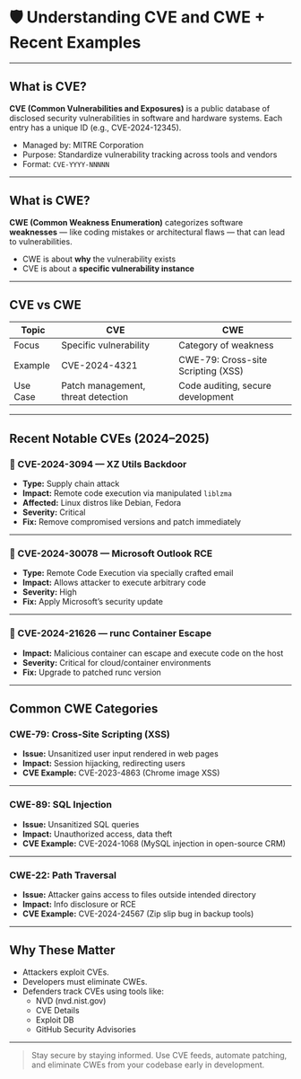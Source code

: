 
# 🛡️ Understanding CVE and CWE + Recent Examples

---

## What is CVE?

**CVE (Common Vulnerabilities and Exposures)** is a public database of disclosed security vulnerabilities in software and hardware systems. Each entry has a unique ID (e.g., CVE-2024-12345).

- Managed by: MITRE Corporation
- Purpose: Standardize vulnerability tracking across tools and vendors
- Format: `CVE-YYYY-NNNNN`

---

## What is CWE?

**CWE (Common Weakness Enumeration)** categorizes software **weaknesses** — like coding mistakes or architectural flaws — that can lead to vulnerabilities.

- CWE is about **why** the vulnerability exists
- CVE is about a **specific vulnerability instance**

---

## CVE vs CWE

| Topic | CVE | CWE |
|-------|-----|-----|
| Focus | Specific vulnerability | Category of weakness |
| Example | CVE-2024-4321 | CWE-79: Cross-site Scripting (XSS) |
| Use Case | Patch management, threat detection | Code auditing, secure development |

---

## Recent Notable CVEs (2024–2025)

### 🔹 CVE-2024-3094 — XZ Utils Backdoor
- **Type:** Supply chain attack
- **Impact:** Remote code execution via manipulated `liblzma`
- **Affected:** Linux distros like Debian, Fedora
- **Severity:** Critical
- **Fix:** Remove compromised versions and patch immediately

---

### 🔹 CVE-2024-30078 — Microsoft Outlook RCE
- **Type:** Remote Code Execution via specially crafted email
- **Impact:** Allows attacker to execute arbitrary code
- **Severity:** High
- **Fix:** Apply Microsoft’s security update

---

### 🔹 CVE-2024-21626 — runc Container Escape
- **Impact:** Malicious container can escape and execute code on the host
- **Severity:** Critical for cloud/container environments
- **Fix:** Upgrade to patched runc version

---

## Common CWE Categories

### CWE-79: Cross-Site Scripting (XSS)
- **Issue:** Unsanitized user input rendered in web pages
- **Impact:** Session hijacking, redirecting users
- **CVE Example:** CVE-2023-4863 (Chrome image XSS)

---

### CWE-89: SQL Injection
- **Issue:** Unsanitized SQL queries
- **Impact:** Unauthorized access, data theft
- **CVE Example:** CVE-2024-1068 (MySQL injection in open-source CRM)

---

### CWE-22: Path Traversal
- **Issue:** Attacker gains access to files outside intended directory
- **Impact:** Info disclosure or RCE
- **CVE Example:** CVE-2024-24567 (Zip slip bug in backup tools)

---

## Why These Matter

- Attackers exploit CVEs.
- Developers must eliminate CWEs.
- Defenders track CVEs using tools like:
  - NVD (nvd.nist.gov)
  - CVE Details
  - Exploit DB
  - GitHub Security Advisories

---

> Stay secure by staying informed. Use CVE feeds, automate patching, and eliminate CWEs from your codebase early in development.